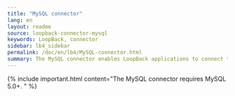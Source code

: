 ```yaml
---
title: "MySQL connector"
lang: en
layout: readme
source: loopback-connector-mysql
keywords: LoopBack, connector
sidebar: lb4_sidebar
permalink: /doc/en/lb4/MySQL-connector.html
summary: The MySQL connector enables LoopBack applications to connect to MySQL  data sources.
---
```


{% include important.html content="The MySQL connector requires MySQL 5.0+.
" %}
